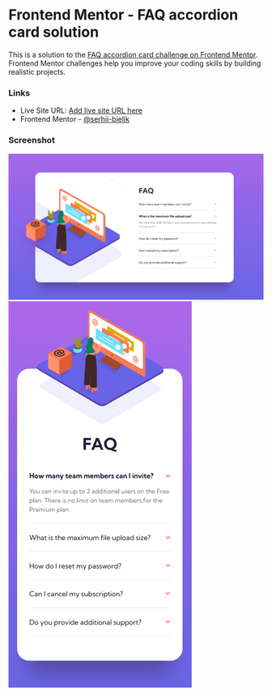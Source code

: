 # Frontend Mentor - FAQ accordion card solution

This is a solution to the [FAQ accordion card challenge on Frontend Mentor](https://www.frontendmentor.io/challenges/faq-accordion-card-XlyjD0Oam). Frontend Mentor challenges help you improve your coding skills by building realistic projects. 

### Links

- Live Site URL: [Add live site URL here](https://serhii-bielik.github.io/fm-faq-accordion-card/)
- Frontend Mentor - [@serhii-bielik](https://www.frontendmentor.io/profile/serhii-bielik)

### Screenshot

![](./screenshot-desktop.png)
![](./screenshot-mobile.png)